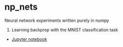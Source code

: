 # np_nets
Neural network experiments written purely in numpy

1. Learning backprop with the MNIST classification task
  * [Jupyter notebook](https://nbviewer.jupyter.org/github/greydanus/np_nets/blob/master/mnist_nn.ipynb)


